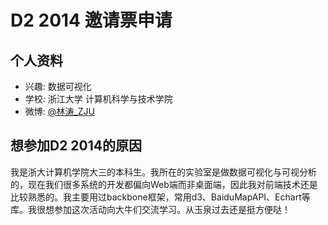 # D2 2014 邀请票申请

## 个人资料

- 兴趣: 数据可视化
- 学校: 浙江大学 计算机科学与技术学院
- 微博: [@林涛_ZJU](http://www.weibo.com/nblintao)

## 想参加D2 2014的原因

我是浙大计算机学院大三的本科生。我所在的实验室是做数据可视化与可视分析的，现在我们很多系统的开发都偏向Web端而非桌面端，因此我对前端技术还是比较熟悉的。我主要用过backbone框架，常用d3、BaiduMapAPI、Echart等库。我很想参加这次活动向大牛们交流学习。从玉泉过去还是挺方便哒！